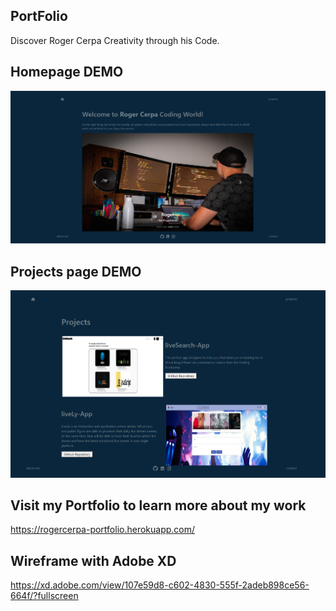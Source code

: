 ## PortFolio
Discover Roger Cerpa Creativity through his Code.


## Homepage DEMO
![Homepage](https://github.com/rogercerpa/portfolio/blob/master/client/src/pages/Assets/images/homepage.PNG)

## Projects page DEMO
![Project-Page](https://github.com/rogercerpa/portfolio/blob/master/client/src/pages/Assets/images/projectpage.PNG)



## Visit my Portfolio to learn more about my work
 https://rogercerpa-portfolio.herokuapp.com/


## Wireframe with Adobe XD
https://xd.adobe.com/view/107e59d8-c602-4830-555f-2adeb898ce56-664f/?fullscreen
